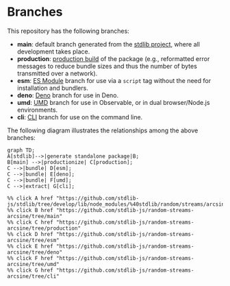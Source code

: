 <!--

@license Apache-2.0

Copyright (c) 2023 The Stdlib Authors.

Licensed under the Apache License, Version 2.0 (the "License");
you may not use this file except in compliance with the License.
You may obtain a copy of the License at

    http://www.apache.org/licenses/LICENSE-2.0

Unless required by applicable law or agreed to in writing, software
distributed under the License is distributed on an "AS IS" BASIS,
WITHOUT WARRANTIES OR CONDITIONS OF ANY KIND, either express or implied.
See the License for the specific language governing permissions and
limitations under the License.

-->

# Branches

This repository has the following branches:

-   **main**: default branch generated from the [stdlib project][stdlib-url], where all development takes place.
-   **production**: [production build][production-url] of the package (e.g., reformatted error messages to reduce bundle sizes and thus the number of bytes transmitted over a network).
-   **esm**: [ES Module][esm-url] branch for use via a `script` tag without the need for installation and bundlers.
-   **deno**: [Deno][deno-url] branch for use in Deno.
-   **umd**: [UMD][umd-url] branch for use in Observable, or in dual browser/Node.js environments.
-   **cli**: [CLI][cli-url] branch for use on the command line.

The following diagram illustrates the relationships among the above branches:

```mermaid
graph TD;
A[stdlib]-->|generate standalone package|B;
B[main] -->|productionize| C[production];
C -->|bundle| D[esm];
C -->|bundle| E[deno];
C -->|bundle| F[umd];
C -->|extract| G[cli];

%% click A href "https://github.com/stdlib-js/stdlib/tree/develop/lib/node_modules/%40stdlib/random/streams/arcsine"
%% click B href "https://github.com/stdlib-js/random-streams-arcsine/tree/main"
%% click C href "https://github.com/stdlib-js/random-streams-arcsine/tree/production"
%% click D href "https://github.com/stdlib-js/random-streams-arcsine/tree/esm"
%% click E href "https://github.com/stdlib-js/random-streams-arcsine/tree/deno"
%% click F href "https://github.com/stdlib-js/random-streams-arcsine/tree/umd"
%% click G href "https://github.com/stdlib-js/random-streams-arcsine/tree/cli"
```

[stdlib-url]: https://github.com/stdlib-js/stdlib/tree/develop/lib/node_modules/%40stdlib/random/streams/arcsine
[production-url]: https://github.com/stdlib-js/random-streams-arcsine/tree/production
[deno-url]: https://github.com/stdlib-js/random-streams-arcsine/tree/deno
[umd-url]: https://github.com/stdlib-js/random-streams-arcsine/tree/umd
[esm-url]: https://github.com/stdlib-js/random-streams-arcsine/tree/esm
[cli-url]: https://github.com/stdlib-js/random-streams-arcsine/tree/cli